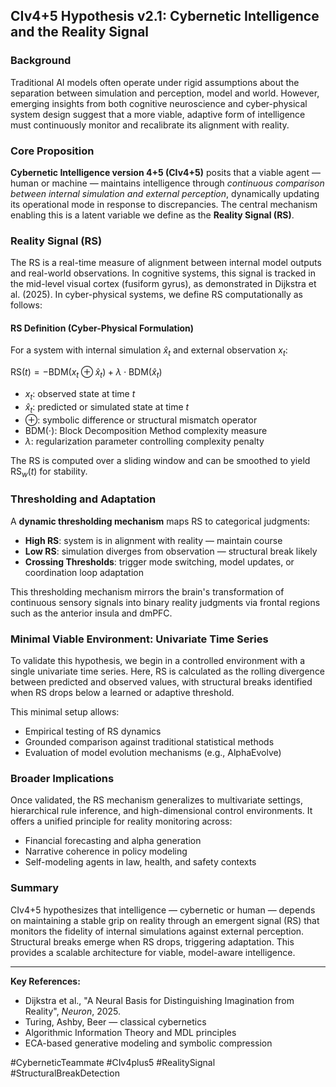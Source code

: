 ## CIv4+5 Hypothesis v2.1: Cybernetic Intelligence and the Reality Signal

### Background

Traditional AI models often operate under rigid assumptions about the separation between simulation and perception, model and world. However, emerging insights from both cognitive neuroscience and cyber-physical system design suggest that a more viable, adaptive form of intelligence must continuously monitor and recalibrate its alignment with reality.

### Core Proposition

**Cybernetic Intelligence version 4+5 (CIv4+5)** posits that a viable agent — human or machine — maintains intelligence through *continuous comparison between internal simulation and external perception*, dynamically updating its operational mode in response to discrepancies. The central mechanism enabling this is a latent variable we define as the **Reality Signal (RS)**.

### Reality Signal (RS)

The RS is a real-time measure of alignment between internal model outputs and real-world observations. In cognitive systems, this signal is tracked in the mid-level visual cortex (fusiform gyrus), as demonstrated in Dijkstra et al. (2025). In cyber-physical systems, we define RS computationally as follows:

#### RS Definition (Cyber-Physical Formulation)

For a system with internal simulation $\hat{x}_t$ and external observation $x_t$:

$\text{RS}(t) = -\text{BDM}(x_t \oplus \hat{x}_t) + \lambda \cdot \text{BDM}(\hat{x}_t)$

* $x_t$: observed state at time $t$
* $\hat{x}_t$: predicted or simulated state at time $t$
* $\oplus$: symbolic difference or structural mismatch operator
* $\text{BDM}(\cdot)$: Block Decomposition Method complexity measure
* $\lambda$: regularization parameter controlling complexity penalty

The RS is computed over a sliding window and can be smoothed to yield $\text{RS}_w(t)$ for stability.

### Thresholding and Adaptation

A **dynamic thresholding mechanism** maps RS to categorical judgments:

* **High RS**: system is in alignment with reality — maintain course
* **Low RS**: simulation diverges from observation — structural break likely
* **Crossing Thresholds**: trigger mode switching, model updates, or coordination loop adaptation

This thresholding mechanism mirrors the brain's transformation of continuous sensory signals into binary reality judgments via frontal regions such as the anterior insula and dmPFC.

### Minimal Viable Environment: Univariate Time Series

To validate this hypothesis, we begin in a controlled environment with a single univariate time series. Here, RS is calculated as the rolling divergence between predicted and observed values, with structural breaks identified when RS drops below a learned or adaptive threshold.

This minimal setup allows:

* Empirical testing of RS dynamics
* Grounded comparison against traditional statistical methods
* Evaluation of model evolution mechanisms (e.g., AlphaEvolve)

### Broader Implications

Once validated, the RS mechanism generalizes to multivariate settings, hierarchical rule inference, and high-dimensional control environments. It offers a unified principle for reality monitoring across:

* Financial forecasting and alpha generation
* Narrative coherence in policy modeling
* Self-modeling agents in law, health, and safety contexts

### Summary

CIv4+5 hypothesizes that intelligence — cybernetic or human — depends on maintaining a stable grip on reality through an emergent signal (RS) that monitors the fidelity of internal simulations against external perception. Structural breaks emerge when RS drops, triggering adaptation. This provides a scalable architecture for viable, model-aware intelligence.

---

**Key References:**

* Dijkstra et al., "A Neural Basis for Distinguishing Imagination from Reality", *Neuron*, 2025.
* Turing, Ashby, Beer — classical cybernetics
* Algorithmic Information Theory and MDL principles
* ECA-based generative modeling and symbolic compression

#CyberneticTeammate #CIv4plus5 #RealitySignal #StructuralBreakDetection
